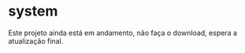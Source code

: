 system
======
Este projeto ainda está em andamento, não faça o download, espera a atualização final.
